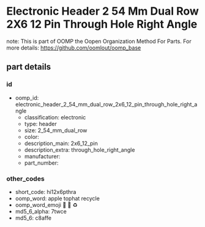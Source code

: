 # Electronic Header 2 54 Mm Dual Row 2X6 12 Pin Through Hole Right Angle  

note: This is part of OOMP the Oopen Organization Method For Parts. For more details: https://github.com/oomlout/oomp_base

##  part details





### id
* oomp_id: electronic_header_2_54_mm_dual_row_2x6_12_pin_through_hole_right_angle
  * classification: electronic
  * type: header
  * size: 2_54_mm_dual_row
  * color: 
  * description_main: 2x6_12_pin
  * description_extra: through_hole_right_angle
  * manufacturer: 
  * part_number: 

### other_codes
* short_code: hi12x6pthra
* oomp_word: apple tophat recycle
* oomp_word_emoji :apple: :tophat: :recycle:
* md5_6_alpha: 7twce
* md5_6: c8affe
